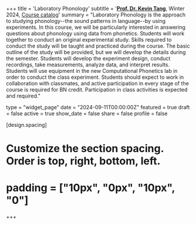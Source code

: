 +++
title = 'Laboratory Phonology'
subtitle = '[**Prof. Dr. Kevin Tang**](https://slam.phil.hhu.de/authors/kevin/), Winter 2024, [Course catalog](https://lsf.hhu.de/qisserver/rds?state=verpublish&status=init&vmfile=no&publishid=256939&moduleCall=webInfo&publishConfFile=webInfo&publishSubDir=veranstaltung)'
summary = "Laboratory Phonology is the approach to studying phonology--the sound patterns in language--by using experiments. In this course, we will be particularly interested in answering questions about phonology using data from phonetics. Students will work together to conduct an original experimental study. Skills required to conduct the study will be taught and practiced during the course. The basic outline of the study will be provided, but we will develop the details during the semester. Students will develop the experiment design, conduct recordings, take measurements, analyze data, and interpret results. Students will use equipment in the new Computational Phonetics lab in order to conduct the class experiment. Students should expect to work in collaboration with classmates, and active participation in every stage of the course is required for BN credit. Participation in class activities is expected and required."

type = "widget_page"
date = "2024-09-11T00:00:00Z"
featured = true
draft = false
active = true
show_date = false
share = false
profile = false

[design.spacing]
  # Customize the section spacing. Order is top, right, bottom, left.
  # padding = ["10px", "0px", "10px", "0"]

+++

